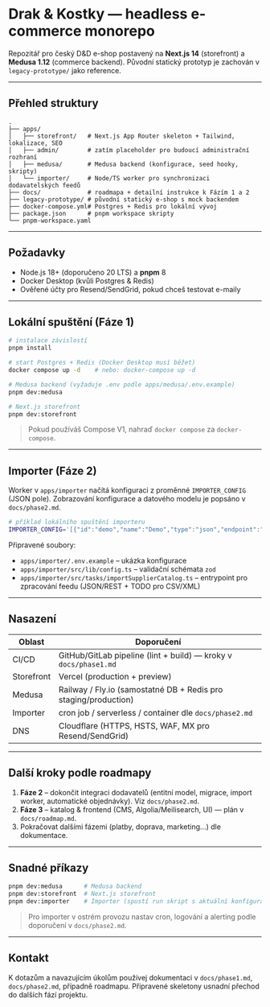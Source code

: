 # Drak & Kostky — headless e-commerce monorepo

Repozitář pro český D&D e-shop postavený na **Next.js 14** (storefront) a **Medusa 1.12** (commerce backend). Původní statický prototyp je zachován v `legacy-prototype/` jako reference.

---

## Přehled struktury

```text
.
├── apps/
│   ├── storefront/   # Next.js App Router skeleton + Tailwind, lokalizace, SEO
│   ├── admin/        # zatím placeholder pro budoucí administrační rozhraní
│   ├── medusa/       # Medusa backend (konfigurace, seed hooky, skripty)
│   └── importer/     # Node/TS worker pro synchronizaci dodavatelských feedů
├── docs/             # roadmapa + detailní instrukce k Fázím 1 a 2
├── legacy-prototype/ # původní statický e-shop s mock backendem
├── docker-compose.yml# Postgres + Redis pro lokální vývoj
├── package.json      # pnpm workspace skripty
└── pnpm-workspace.yaml
```

---

## Požadavky

- Node.js 18+ (doporučeno 20 LTS) a **pnpm** 8
- Docker Desktop (kvůli Postgres & Redis)
- Ověřené účty pro Resend/SendGrid, pokud chceš testovat e-maily

---

## Lokální spuštění (Fáze 1)

```bash
# instalace závislostí
pnpm install

# start Postgres + Redis (Docker Desktop musí běžet)
docker compose up -d    # nebo: docker-compose up -d

# Medusa backend (vyžaduje .env podle apps/medusa/.env.example)
pnpm dev:medusa

# Next.js storefront
pnpm dev:storefront
```

> Pokud používáš Compose V1, nahraď `docker compose` za `docker-compose`.

---

## Importer (Fáze 2)

Worker v `apps/importer` načítá konfiguraci z proměnné `IMPORTER_CONFIG` (JSON pole). Zobrazování konfigurace a datového modelu je popsáno v `docs/phase2.md`.

```bash
# příklad lokálního spuštění importeru
IMPORTER_CONFIG='[{"id":"demo","name":"Demo","type":"json","endpoint":"https://example.com/feed.json"}]' pnpm --filter importer run
```

Připravené soubory:

- `apps/importer/.env.example` – ukázka konfigurace
- `apps/importer/src/lib/config.ts` – validační schémata `zod`
- `apps/importer/src/tasks/importSupplierCatalog.ts` – entrypoint pro zpracování feedu (JSON/REST + TODO pro CSV/XML)

---

## Nasazení

| Oblast | Doporučení |
| ------ | ----------- |
| CI/CD | GitHub/GitLab pipeline (lint + build) — kroky v `docs/phase1.md` |
| Storefront | Vercel (production + preview) |
| Medusa | Railway / Fly.io (samostatné DB + Redis pro staging/production) |
| Importer | cron job / serverless / container dle `docs/phase2.md` |
| DNS | Cloudflare (HTTPS, HSTS, WAF, MX pro Resend/SendGrid) |

---

## Další kroky podle roadmapy

1. **Fáze 2** – dokončit integraci dodavatelů (entitní model, migrace, import worker, automatické objednávky). Viz `docs/phase2.md`.
2. **Fáze 3** – katalog & frontend (CMS, Algolia/Meilisearch, UI) — plán v `docs/roadmap.md`.
3. Pokračovat dalšími fázemi (platby, doprava, marketing…) dle dokumentace.

---

## Snadné příkazy

```bash
pnpm dev:medusa      # Medusa backend
pnpm dev:storefront  # Next.js storefront
pnpm dev:importer    # Importer (spustí run skript s aktuální konfigurací)
```

> Pro importer v ostrém provozu nastav cron, logování a alerting podle doporučení v `docs/phase2.md`.

---

## Kontakt

K dotazům a navazujícím úkolům používej dokumentaci v `docs/phase1.md`, `docs/phase2.md`, případně roadmapu. Připravené skeletony usnadní přechod do dalších fází projektu.
